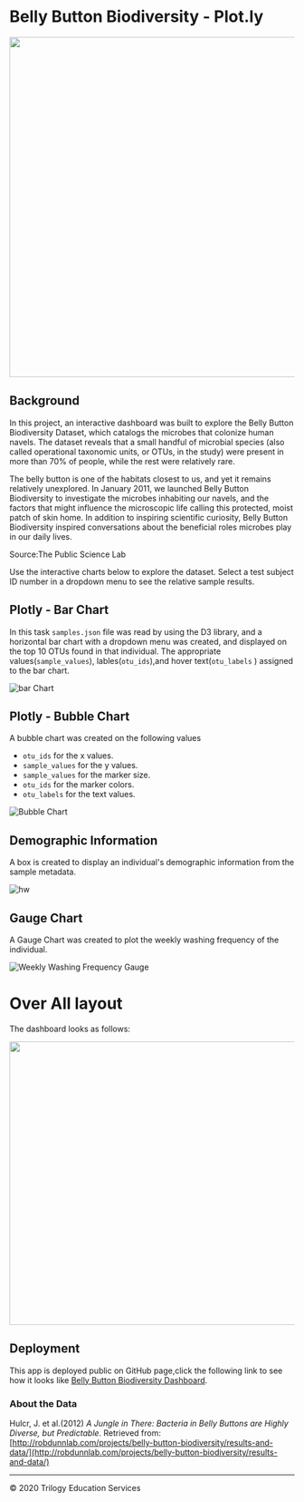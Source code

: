 # Belly Button Biodiversity - Plot.ly

<img src="Images/bacteria.png" width="1300"  height="600"/>

## Background
In this project, an interactive dashboard was built to explore the Belly Button Biodiversity Dataset, which catalogs the microbes that colonize human navels. The dataset reveals that a small handful of microbial species (also called operational taxonomic units, or OTUs, in the study) were present in more than 70% of people, while the rest were relatively rare.

The belly button is one of the habitats closest to us, and yet it remains relatively unexplored. In January 2011, we launched Belly Button Biodiversity to investigate the microbes inhabiting our navels, and the factors that might influence the microscopic life calling this protected, moist patch of skin home. In addition to inspiring scientific curiosity, Belly Button Biodiversity inspired conversations about the beneficial roles microbes play in our daily lives.

Source:The Public Science Lab

Use the interactive charts below to explore the dataset. Select a test subject ID number in a dropdown menu to see the relative sample results.

## Plotly - Bar Chart

In this task `samples.json` file was read by using the D3 library, and a horizontal bar chart with a dropdown menu was created, and displayed on the top 10 OTUs found in that individual. The appropriate values(`sample_values`), lables(`otu_ids`),and hover text(`otu_labels` ) assigned to the bar chart. 

![bar Chart](Images/hw01.png)

## Plotly - Bubble Chart

A bubble chart was created on the following values
- `otu_ids` for the x values.
- `sample_values` for the y values.
- `sample_values` for the marker size.
- `otu_ids` for the marker colors.
- `otu_labels` for the text values.

![Bubble Chart](Images/bubble_chart.png)

## Demographic Information 
A box is created to display an individual's demographic information from the sample metadata.

![hw](Images/hw03.png)

## Gauge Chart

A Gauge Chart was created to plot the weekly washing frequency of the individual.

![Weekly Washing Frequency Gauge](Images/gauge.png)

# Over All layout

The dashboard looks as follows: 

<img src="Images/all.gif" width="1000"  height="500"/>

## Deployment

This app is deployed public on GitHub page,click the following link to see how it looks like [Belly Button Biodiversity Dashboard](https://ermiasgelaye.github.io/plotly-Challenge
).


### About the Data

Hulcr, J. et al.(2012) _A Jungle in There: Bacteria in Belly Buttons are Highly Diverse, but Predictable_. Retrieved from: [http://robdunnlab.com/projects/belly-button-biodiversity/results-and-data/](http://robdunnlab.com/projects/belly-button-biodiversity/results-and-data/)

- - -

© 2020 Trilogy Education Services
